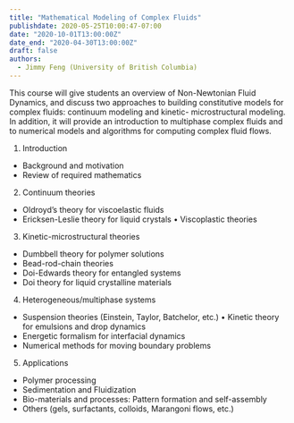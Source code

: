 ```yaml
---
title: "Mathematical Modeling of Complex Fluids"
publishdate: 2020-05-25T10:00:47-07:00
date: "2020-10-01T13:00:00Z"
date_end: "2020-04-30T13:00:00Z"
draft: false
authors:
  - Jimmy Feng (University of British Columbia)
---
```


This course will give students an overview of Non-Newtonian Fluid Dynamics, and
discuss two approaches to building constitutive models for complex fluids:
continuum modeling and kinetic- microstructural modeling. In addition, it will
provide an introduction to multiphase complex fluids and to numerical models and
algorithms for computing complex fluid flows. 

1. Introduction
  * Background and motivation
  * Review of required mathematics
2. Continuum theories
  * Oldroyd’s theory for viscoelastic fluids
  * Ericksen-Leslie theory for liquid crystals • Viscoplastic theories
3. Kinetic-microstructural theories
  * Dumbbell theory for polymer solutions
  * Bead-rod-chain theories
  * Doi-Edwards theory for entangled systems 
  * Doi theory for liquid crystalline materials
4. Heterogeneous/multiphase systems
  * Suspension theories (Einstein, Taylor, Batchelor, etc.) • Kinetic theory for
emulsions and drop dynamics
  * Energetic formalism for interfacial dynamics
  * Numerical methods for moving boundary problems
5. Applications
  * Polymer processing
  * Sedimentation and Fluidization
  * Bio-materials and processes: Pattern formation and self-assembly 
  * Others (gels, surfactants, colloids, Marangoni flows, etc.)
